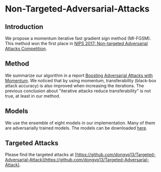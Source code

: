 # Non-Targeted-Adversarial-Attacks

## Introduction
We propose a momentum iterative fast gradient sign method (MI-FGSM). This method won the first place in [NIPS 2017: Non-targeted Adversarial Attacks Competition](https://www.kaggle.com/c/nips-2017-non-targeted-adversarial-attack/leaderboard). 

## Method
We summarize our algorithm in a report [Boosting Adversarial Attacks with Momentum](https://arxiv.org/pdf/1710.06081.pdf). We noticed that by using momentum, transferability (black-box attack accuracy) is also improved when increasing the iterations. The previous conclusion about "iterative attacks reduce transferability" is not true, at least in our method.

## Models
We use the ensemble of eight models in our implementation. Many of them are adversarially trained models. The models can be downloaded [here](http://ml.cs.tsinghua.edu.cn/~yinpeng/nips17/nontargeted/models.zip).

## Targeted Attacks
Please find the targeted attacks at [https://github.com/dongyp13/Targeted-Adversarial-Attack](https://github.com/dongyp13/Targeted-Adversarial-Attack).
